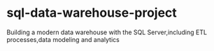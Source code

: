 # sql-data-warehouse-project
Building a modern data warehouse with the SQL Server,including ETL processes,data modeling and analytics

